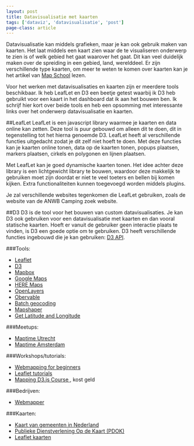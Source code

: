 ```yaml
---
layout: post
title: Datavisualisatie met kaarten
tags: ['dataviz', 'datavisualisatie', 'post']
page-class: article
---
```


Datavisualisatie kan middels grafieken, maar je kan ook gebruik maken van kaarten. Het laat middels een kaart zien waar de te visualiseren onderwerp te zien is of welk gebied het gaat waarover het gaat. Dit kan veel duidelijk maken over de spreiding in een gebied, land, werelddeel.
Er zijn verschillende type kaarten, om meer te weten te komen over kaarten kan je het artikel van [Map School](https://mapschool.io/index.nl.html) lezen.

Voor het werken met datavisualisaties en kaarten zijn er meerdere tools beschikbaar. Ik heb LeafLet en D3 een beetje getest waarbij ik D3 heb gebruikt voor een kaart in het dashboard dat ik aan het bouwen ben.
Ik schrijf hier kort over beide tools en heb een opsomming met interessante links over het onderwerp datavisualisatie en kaarten.


##LeafLet
LeafLet is een javascript library waarmee je kaarten en data online kan zetten. Deze tool is puur gebouwd om alleen dit te doen, dit in tegenstelling tot het hierna genoemde D3. LeafLet heeft al verschillende functies uitgedacht zodat je dit zelf niet hoeft te doen. Met deze functies kan je kaarten online tonen, data op de kaarten tonen, popups plaatsen, markers plaatsen, cirkels en polygonen en lijnen plaatsen. 

Met LeafLet kan je goed dynamische kaarten tonen. Het idee achter deze library is een lichtgewicht library te bouwen, waardoor deze makkelijk te gebruiken moet zijn doordat er niet te veel toeters en bellen bij komen kijken. Extra functionaliteiten kunnen toegevoegd worden middels plugins.

Je zal verschillende websites tegenkomen die LeafLet gebruiken, zoals de website van de ANWB Camping zoek website.


##D3
D3 is de tool voor het bouwen van custom datavisualisaties. Je kan D3 ook gebruiken voor een datavisualisatie met kaarten en dan vooral statische kaarten. Hoeft er vanuit de gebruiker geen interactie plaats te vinden, is D3 een goede optie om te gebruiken.
D3 heeft verschillende functies ingebouwd die je kan gebruiken: [D3 API](https://github.com/d3/d3/blob/master/API.md).


###Tools:
- [Leaflet](http://leafletjs.com/)
- [D3](https://github.com/d3/d3/blob/master/API.md#geographies-d3-geo)
- [Mapbox](https://www.mapbox.com/)
- [Google Maps](https://developers.google.com/maps/documentation/javascript/)
- [HERE Maps](https://developer.here.com/develop/javascript-api)
- [OpenLayers](https://openlayers.org/)
- [Obervable](https://beta.observablehq.com/collection/maps)
- [Batch geocoding](https://www.doogal.co.uk/BatchGeocoding.php)
- [Mapshaper](http://mapshaper.org/)
- [Get Latitude and Longitude](https://www.latlong.net/)

###Meetups:
- [Maptime Utrecht](https://www.meetup.com/nl-NL/Maptime030-Utrecht/)
- [Maptime Amsterdam](https://www.meetup.com/nl-NL/Maptime-AMS/)


###Workshops/tutorials:
- [Webmapping for beginners](https://github.com/NieneB/Webmapping_for_beginners/wiki)
- [Leaflet tutorials](http://leafletjs.com/examples.html)
- [Mapping D3.js Course ](https://www.dashingd3js.com/mapping-d3-course), kost geld

###Bedrijven:
- [Webmapper](http://webmapper.net/)


###Kaarten:
- [Kaart van gemeenten in Nederland](https://www.cbs.nl/nl-nl/dossier/nederland-regionaal/geografische-data)
- [Publieke Dienstverlening Op de Kaart (PDOK)](https://www.pdok.nl/)
- [Leaflet kaarten](https://leaflet-extras.github.io/leaflet-providers/preview/)

